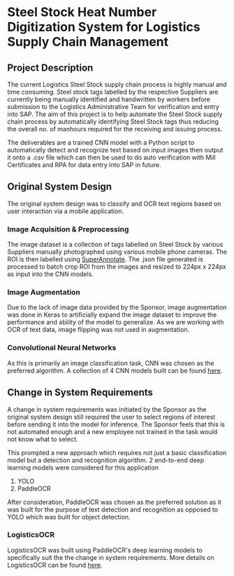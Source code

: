 # Steel Stock Heat Number Digitization System for Logistics Supply Chain Management

## Project Description

The current Logistics Steel Stock supply chain process is highly manual and time consuming. Steel stock tags labelled by the respective Suppliers are currently being manually identified and handwritten by workers before submission to the Logistics Administrative Team for verification and entry into SAP. The aim of this project is to help automate the Steel Stock supply chain process by automatically identifying Steel Stock tags thus reducing the overall no. of manhours required for the receiving and issuing process.

The deliverables are a trained CNN model with a Python script to automatically detect and recognize text based on input images then output it onto a .csv file which can then be used to do auto verification with Mill Certificates and RPA for data entry into SAP in future.

## Original System Design

The original system design was to classify and OCR text regions based on user interaction via a mobile application.

### Image Acquisition & Preprocessing

The image dataset is a collection of tags labelled on Steel Stock by various Suppliers manually photographed using various mobile phone cameras. The ROI is then labelled using [SuperAnnotate](https://superannotate.com/). The .json file generated is processed to batch crop ROI from the images and resized to 224px x 224px as input into the CNN models.

### Image Augmentation

Due to the lack of image data provided by the Sponsor, image augmentation was done in Keras to artificially expand the image dataset to improve the performance and ability of the model to generalize. As we are working with OCR of text data, image flipping was not used in augmentation.

### Convolutional Neural Networks

As this is primarily an image classification task, CNN was chosen as the preferred algorithm. A collection of 4 CNN models built can be found [here](https://github.com/dannylzj/Image_Classification_OCR/tree/main/notebooks).

## Change in System Requirements

A change in system requirements was initiated by the Sponsor as the original system design still required the user to select regions of interest before sending it into the model for inference. The Sponsor feels that this is not automated enough and a new employee not trained in the task would not know what to select.

This prompted a new approach which requires not just a basic classification model but a detection and recognition algorithm. 2 end-to-end deep learning models were considered for this application
1) YOLO
2) PaddleOCR

After consideration, PaddleOCR was chosen as the preferred solution as it was built for the purpose of text detection and recognition as opposed to YOLO which was built for object detection.

### LogisticsOCR

LogisticsOCR was built using PaddleOCR's deep learning models to specifically suit the the change in system requirements. More details on LogisticsOCR can be found [here](https://github.com/dannylzj/Image_Classification_OCR/tree/main/LogisticsOCR).
